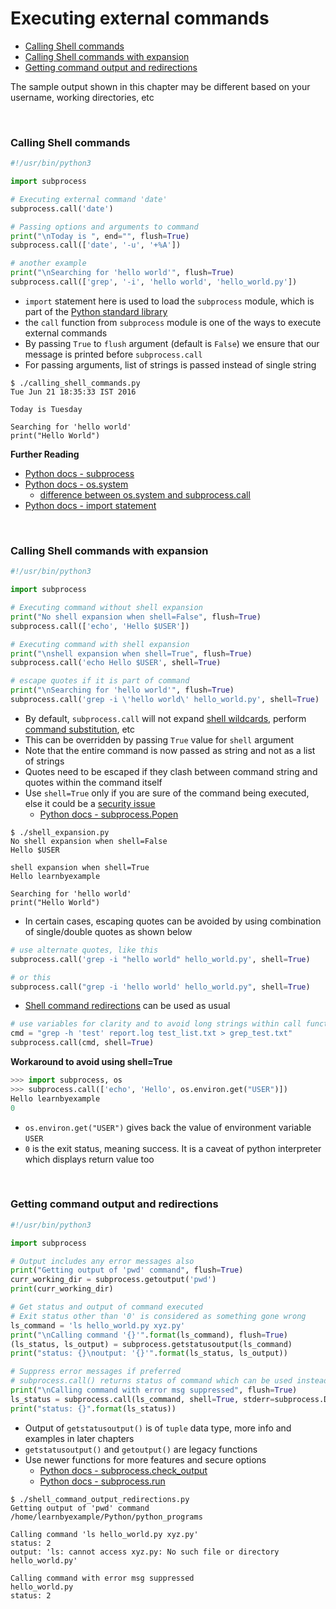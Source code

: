 # <a name="executing-external-commands"></a>Executing external commands

* [Calling Shell commands](#calling-shell-commands)
* [Calling Shell commands with expansion](#calling-shell-commands-with-expansion)
* [Getting command output and redirections](#getting-command-output-and-redirections)

The sample output shown in this chapter may be different based on your username, working directories, etc

<br>

### <a name="calling-shell-commands"></a>Calling Shell commands

```python
#!/usr/bin/python3

import subprocess

# Executing external command 'date'
subprocess.call('date')

# Passing options and arguments to command
print("\nToday is ", end="", flush=True)
subprocess.call(['date', '-u', '+%A'])

# another example
print("\nSearching for 'hello world'", flush=True)
subprocess.call(['grep', '-i', 'hello world', 'hello_world.py'])
```

* `import` statement here is used to load the `subprocess` module, which is part of the [Python standard library](https://docs.python.org/3/library/index.html)
* the `call` function from `subprocess` module is one of the ways to execute external commands
* By passing `True` to `flush` argument (default is `False`) we ensure that our message is printed before `subprocess.call`
* For passing arguments, list of strings is passed instead of single string

```
$ ./calling_shell_commands.py 
Tue Jun 21 18:35:33 IST 2016

Today is Tuesday

Searching for 'hello world'
print("Hello World")
```

**Further Reading**

* [Python docs - subprocess](https://docs.python.org/3/library/subprocess.html)
* [Python docs - os.system](https://docs.python.org/3/library/os.html#os.system)
    * [difference between os.system and subprocess.call](https://www.quora.com/Whats-the-difference-between-os-system-and-subprocess-call-in-Python)
* [Python docs - import statement](https://docs.python.org/3/reference/simple_stmts.html#import)

<br>

### <a name="calling-shell-commands-with-expansion"></a>Calling Shell commands with expansion

```python
#!/usr/bin/python3

import subprocess

# Executing command without shell expansion
print("No shell expansion when shell=False", flush=True)
subprocess.call(['echo', 'Hello $USER'])

# Executing command with shell expansion
print("\nshell expansion when shell=True", flush=True)
subprocess.call('echo Hello $USER', shell=True)

# escape quotes if it is part of command
print("\nSearching for 'hello world'", flush=True)
subprocess.call('grep -i \'hello world\' hello_world.py', shell=True)
```

* By default, `subprocess.call` will not expand [shell wildcards](https://github.com/learnbyexample/Linux_command_line/blob/master/Shell.md#wildcards), perform [command substitution](http://mywiki.wooledge.org/CommandSubstitution), etc
* This can be overridden by passing `True` value for `shell` argument
* Note that the entire command is now passed as string and not as a list of strings
* Quotes need to be escaped if they clash between command string and quotes within the command itself
* Use `shell=True` only if you are sure of the command being executed, else it could be a [security issue](https://stackoverflow.com/questions/3172470/actual-meaning-of-shell-true-in-subprocess)
    * [Python docs - subprocess.Popen](https://docs.python.org/3/library/subprocess.html#popen-constructor)

```
$ ./shell_expansion.py 
No shell expansion when shell=False
Hello $USER

shell expansion when shell=True
Hello learnbyexample

Searching for 'hello world'
print("Hello World")
```

* In certain cases, escaping quotes can be avoided by using combination of single/double quotes as shown below

```python
# use alternate quotes, like this
subprocess.call('grep -i "hello world" hello_world.py', shell=True)

# or this
subprocess.call("grep -i 'hello world' hello_world.py", shell=True)
```

* [Shell command redirections](https://github.com/learnbyexample/Linux_command_line/blob/master/Shell.md#redirection) can be used as usual

```python
# use variables for clarity and to avoid long strings within call function
cmd = "grep -h 'test' report.log test_list.txt > grep_test.txt"
subprocess.call(cmd, shell=True)
```

**Workaround to avoid using shell=True**

```python
>>> import subprocess, os
>>> subprocess.call(['echo', 'Hello', os.environ.get("USER")])
Hello learnbyexample
0
```

* `os.environ.get("USER")` gives back the value of environment variable `USER`
* `0` is the exit status, meaning success. It is a caveat of python interpreter which displays return value too

<br>

### <a name="getting-command-output-and-redirections"></a>Getting command output and redirections

```python
#!/usr/bin/python3

import subprocess

# Output includes any error messages also
print("Getting output of 'pwd' command", flush=True)
curr_working_dir = subprocess.getoutput('pwd')
print(curr_working_dir)

# Get status and output of command executed
# Exit status other than '0' is considered as something gone wrong
ls_command = 'ls hello_world.py xyz.py'
print("\nCalling command '{}'".format(ls_command), flush=True)
(ls_status, ls_output) = subprocess.getstatusoutput(ls_command)
print("status: {}\noutput: '{}'".format(ls_status, ls_output))

# Suppress error messages if preferred
# subprocess.call() returns status of command which can be used instead
print("\nCalling command with error msg suppressed", flush=True)
ls_status = subprocess.call(ls_command, shell=True, stderr=subprocess.DEVNULL)
print("status: {}".format(ls_status))
```

* Output of `getstatusoutput()` is of `tuple` data type, more info and examples in later chapters
* `getstatusoutput()` and `getoutput()` are legacy functions
* Use newer functions for more features and secure options
    * [Python docs - subprocess.check_output](https://docs.python.org/3/library/subprocess.html#subprocess.check_output)
    * [Python docs - subprocess.run](https://docs.python.org/3/library/subprocess.html#subprocess.run)

```
$ ./shell_command_output_redirections.py 
Getting output of 'pwd' command
/home/learnbyexample/Python/python_programs

Calling command 'ls hello_world.py xyz.py'
status: 2
output: 'ls: cannot access xyz.py: No such file or directory
hello_world.py'

Calling command with error msg suppressed
hello_world.py
status: 2
```
